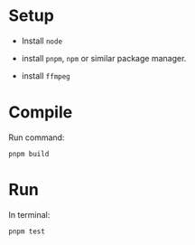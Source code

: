 # Setup

* Install `node`

* install `pnpm`, `npm` or similar package manager.

* install `ffmpeg`


# Compile

Run command:

`pnpm build`

# Run

In terminal:

`pnpm test`